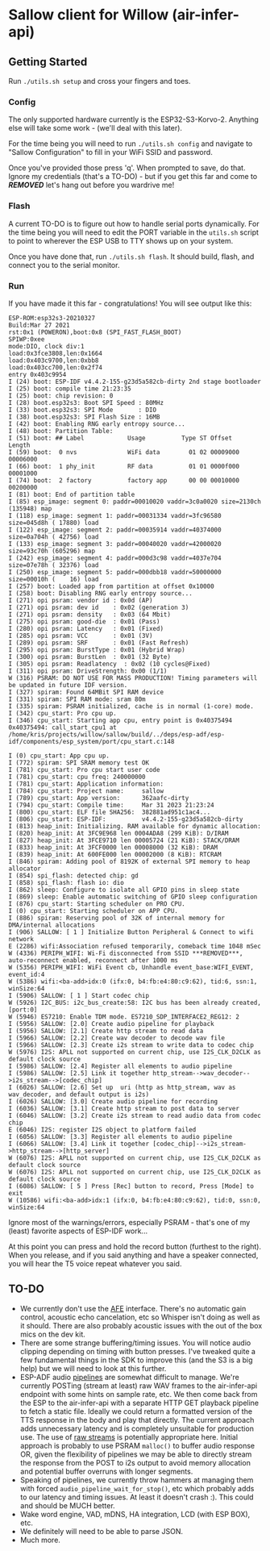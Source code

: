 ﻿# Sallow client for Willow (air-infer-api)

## Getting Started

Run ```./utils.sh setup``` and cross your fingers and toes.

### Config

The only supported hardware currently is the ESP32-S3-Korvo-2. Anything else will take some work - (we'll deal with this later).

For the time being you will need to run ```./utils.sh config``` and navigate to "Sallow Configuration" to fill in your WiFi SSID and password.

Once you've provided those press 'q'. When prompted to save, do that. Ignore my credentials (that's a TO-DO) - but if you get this far and come to ***REMOVED*** let's hang out before you wardrive me!

### Flash

A current TO-DO is to figure out how to handle serial ports dynamically. For the time being you will need to edit the PORT variable in the ```utils.sh``` script to point to wherever the ESP USB to TTY shows up on your system.

Once you have done that, run ```./utils.sh flash```. It should build, flash, and connect you to the serial monitor.

### Run

If you have made it this far - congratulations! You will see output like this:

```
ESP-ROM:esp32s3-20210327
Build:Mar 27 2021
rst:0x1 (POWERON),boot:0x8 (SPI_FAST_FLASH_BOOT)
SPIWP:0xee
mode:DIO, clock div:1
load:0x3fce3808,len:0x1664
load:0x403c9700,len:0xbb8
load:0x403cc700,len:0x2f74
entry 0x403c9954
I (24) boot: ESP-IDF v4.4.2-155-g23d5a582cb-dirty 2nd stage bootloader
I (25) boot: compile time 21:23:35
I (25) boot: chip revision: 0
I (28) boot.esp32s3: Boot SPI Speed : 80MHz
I (33) boot.esp32s3: SPI Mode       : DIO
I (38) boot.esp32s3: SPI Flash Size : 16MB
I (42) boot: Enabling RNG early entropy source...
I (48) boot: Partition Table:
I (51) boot: ## Label            Usage          Type ST Offset   Length
I (59) boot:  0 nvs              WiFi data        01 02 00009000 00006000
I (66) boot:  1 phy_init         RF data          01 01 0000f000 00001000
I (74) boot:  2 factory          factory app      00 00 00010000 00200000
I (81) boot: End of partition table
I (85) esp_image: segment 0: paddr=00010020 vaddr=3c0a0020 size=2130ch (135948) map
I (118) esp_image: segment 1: paddr=00031334 vaddr=3fc96580 size=045d8h ( 17880) load
I (122) esp_image: segment 2: paddr=00035914 vaddr=40374000 size=0a704h ( 42756) load
I (133) esp_image: segment 3: paddr=00040020 vaddr=42000020 size=93c70h (605296) map
I (242) esp_image: segment 4: paddr=000d3c98 vaddr=4037e704 size=07e78h ( 32376) load
I (250) esp_image: segment 5: paddr=000dbb18 vaddr=50000000 size=00010h (    16) load
I (257) boot: Loaded app from partition at offset 0x10000
I (258) boot: Disabling RNG early entropy source...
I (271) opi psram: vendor id : 0x0d (AP)
I (271) opi psram: dev id    : 0x02 (generation 3)
I (271) opi psram: density   : 0x03 (64 Mbit)
I (275) opi psram: good-die  : 0x01 (Pass)
I (280) opi psram: Latency   : 0x01 (Fixed)
I (285) opi psram: VCC       : 0x01 (3V)
I (289) opi psram: SRF       : 0x01 (Fast Refresh)
I (295) opi psram: BurstType : 0x01 (Hybrid Wrap)
I (300) opi psram: BurstLen  : 0x01 (32 Byte)
I (305) opi psram: Readlatency  : 0x02 (10 cycles@Fixed)
I (311) opi psram: DriveStrength: 0x00 (1/1)
W (316) PSRAM: DO NOT USE FOR MASS PRODUCTION! Timing parameters will be updated in future IDF version.
I (327) spiram: Found 64MBit SPI RAM device
I (331) spiram: SPI RAM mode: sram 80m
I (335) spiram: PSRAM initialized, cache is in normal (1-core) mode.
I (342) cpu_start: Pro cpu up.
I (346) cpu_start: Starting app cpu, entry point is 0x40375494
0x40375494: call_start_cpu1 at /home/kris/projects/willow/sallow/build/../deps/esp-adf/esp-idf/components/esp_system/port/cpu_start.c:148

I (0) cpu_start: App cpu up.
I (772) spiram: SPI SRAM memory test OK
I (781) cpu_start: Pro cpu start user code
I (781) cpu_start: cpu freq: 240000000
I (781) cpu_start: Application information:
I (784) cpu_start: Project name:     sallow
I (789) cpu_start: App version:      362aafc-dirty
I (794) cpu_start: Compile time:     Mar 31 2023 21:23:24
I (800) cpu_start: ELF file SHA256:  382881ad951c1ac4...
I (806) cpu_start: ESP-IDF:          v4.4.2-155-g23d5a582cb-dirty
I (813) heap_init: Initializing. RAM available for dynamic allocation:
I (820) heap_init: At 3FC9E968 len 0004ADA8 (299 KiB): D/IRAM
I (827) heap_init: At 3FCE9710 len 00005724 (21 KiB): STACK/DRAM
I (833) heap_init: At 3FCF0000 len 00008000 (32 KiB): DRAM
I (839) heap_init: At 600FE000 len 00002000 (8 KiB): RTCRAM
I (846) spiram: Adding pool of 8192K of external SPI memory to heap allocator
I (854) spi_flash: detected chip: gd
I (858) spi_flash: flash io: dio
I (862) sleep: Configure to isolate all GPIO pins in sleep state
I (869) sleep: Enable automatic switching of GPIO sleep configuration
I (876) cpu_start: Starting scheduler on PRO CPU.
I (0) cpu_start: Starting scheduler on APP CPU.
I (886) spiram: Reserving pool of 32K of internal memory for DMA/internal allocations
I (906) SALLOW: [ 1 ] Initialize Button Peripheral & Connect to wifi network
E (2286) wifi:Association refused temporarily, comeback time 1048 mSec
W (4336) PERIPH_WIFI: Wi-Fi disconnected from SSID ***REMOVED***, auto-reconnect enabled, reconnect after 1000 ms
W (5356) PERIPH_WIFI: WiFi Event cb, Unhandle event_base:WIFI_EVENT, event_id:4
W (5386) wifi:<ba-add>idx:0 (ifx:0, b4:fb:e4:80:c9:62), tid:6, ssn:1, winSize:64
I (5906) SALLOW: [ 1 ] Start codec chip
W (5926) I2C_BUS: i2c_bus_create:58: I2C bus has been already created, [port:0]
W (5946) ES7210: Enable TDM mode. ES7210_SDP_INTERFACE2_REG12: 2
I (5956) SALLOW: [2.0] Create audio pipeline for playback
I (5956) SALLOW: [2.1] Create http stream to read data
I (5966) SALLOW: [2.2] Create wav decoder to decode wav file
I (5966) SALLOW: [2.3] Create i2s stream to write data to codec chip
W (5976) I2S: APLL not supported on current chip, use I2S_CLK_D2CLK as default clock source
I (5986) SALLOW: [2.4] Register all elements to audio pipeline
I (5986) SALLOW: [2.5] Link it together http_stream-->wav_decoder-->i2s_stream-->[codec_chip]
I (6026) SALLOW: [2.6] Set up  uri (http as http_stream, wav as wav_decoder, and default output is i2s)
I (6026) SALLOW: [3.0] Create audio pipeline for recording
I (6036) SALLOW: [3.1] Create http stream to post data to server
I (6046) SALLOW: [3.2] Create i2s stream to read audio data from codec chip
E (6046) I2S: register I2S object to platform failed
I (6056) SALLOW: [3.3] Register all elements to audio pipeline
I (6066) SALLOW: [3.4] Link it together [codec_chip]-->i2s_stream->http_stream-->[http_server]
W (6076) I2S: APLL not supported on current chip, use I2S_CLK_D2CLK as default clock source
W (6076) I2S: APLL not supported on current chip, use I2S_CLK_D2CLK as default clock source
I (6086) SALLOW: [ 5 ] Press [Rec] button to record, Press [Mode] to exit
W (10586) wifi:<ba-add>idx:1 (ifx:0, b4:fb:e4:80:c9:62), tid:0, ssn:0, winSize:64
```

Ignore most of the warnings/errors, especially PSRAM - that's one of my (least) favorite aspects of ESP-IDF work...

At this point you can press and hold the record button (furthest to the right). When you release, and if you said anything and have a speaker connected, you will hear the T5 voice repeat whatever you said.


## TO-DO

- We currently don't use the [AFE](https://www.espressif.com/en/solutions/audio-solutions/esp-afe) interface. There's no automatic gain control, acoustic echo cancelation, etc so Whisper isn't doing as well as it should. There are also probably acoustic issues with the out of the box mics on the dev kit.
- There are some strange buffering/timing issues. You will notice audio clipping depending on timing with button presses. I've tweaked quite a few fundamental things in the SDK to improve this (and the S3 is a big help) but we will need to look at this further.
- ESP-ADF audio [pipelines](https://espressif-docs.readthedocs-hosted.com/projects/esp-adf/en/latest/api-reference/framework/audio_pipeline.html) are somewhat difficult to manage. We're currently POSTing (stream at least) raw WAV frames to the air-infer-api endpoint with some hints on sample rate, etc. We then come back from the ESP to the air-infer-api with a separate HTTP GET playback pipeline to fetch a static file. Ideally we could return a formatted version of the TTS response in the body and play that directly. The current approach adds unnecessary latency and is completely unsuitable for production use. The use of [raw streams](https://espressif-docs.readthedocs-hosted.com/projects/esp-adf/en/latest/api-reference/streams/index.html#raw-stream) is potentially appropriate here. Initial approach is probably to use PSRAM ```malloc()``` to buffer audio response OR, given the flexibility of pipelines we may be able to directly stream the response from the POST to i2s output to avoid memory allocation and potential buffer overruns with longer segments.
- Speaking of pipelines, we currently throw hammers at managing them with forced ```audio_pipeline_wait_for_stop()```, etc which probably adds to our latency and timing issues. At least it doesn't crash :). This could and should be MUCH better.
- Wake word engine, VAD, mDNS, HA integration, LCD (with ESP BOX), etc.
- We definitely will need to be able to parse JSON.
- Much more.

